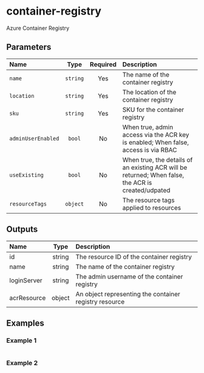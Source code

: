 # container-registry

Azure Container Registry

## Parameters

| Name               | Type     | Required | Description                                                                                        |
| :----------------- | :------: | :------: | :------------------------------------------------------------------------------------------------- |
| `name`             | `string` | Yes      | The name of the container registry                                                                 |
| `location`         | `string` | Yes      | The location of the container registry                                                             |
| `sku`              | `string` | Yes      | SKU for the container registry                                                                     |
| `adminUserEnabled` | `bool`   | No       | When true, admin access via the ACR key is enabled; When false, access is via RBAC                 |
| `useExisting`      | `bool`   | No       | When true, the details of an existing ACR will be returned; When false, the ACR is created/udpated |
| `resourceTags`     | `object` | No       | The resource tags applied to resources                                                             |

## Outputs

| Name        | Type   | Description                                            |
| :---------- | :----: | :----------------------------------------------------- |
| id          | string | The resource ID of the container registry              |
| name        | string | The name of the container registry                     |
| loginServer | string | The admin username of the container registry           |
| acrResource | object | An object representing the container registry resource |

## Examples

### Example 1

```bicep
```

### Example 2

```bicep
```